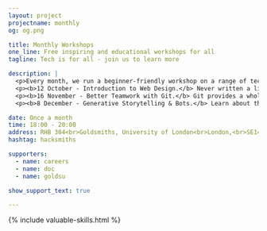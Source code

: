 ```yaml
---
layout: project
projectname: monthly
og: og.png

title: Monthly Workshops
one_line: Free inspiring and educational workshops for all
tagline: Tech is for all - join us to learn more

description: |
  <p>Every month, we run a beginner-friendly workshop on a range of technical topics which aim to inspire you to build awesome projects. Each one is completely free and open to everyone, with no skill required at all - just bring your laptop.</p>
  <p><b>12 October - Introduction to Web Design.</b> Never written a line of code before and want to learn how to build a website? We'll show you the tips and techniques to build your own portfolio website or blog. <br><a href="#" class="btn type--uppercase btn--primary disabled">Event ended</a></p>
  <p><b>16 November - Better Teamwork with Git.</b> Git provides a whole host of powerful team workflows. It’s useful for any kind of digital files you have - so come and learn the basics! <br><a href="#" class="btn type--uppercase btn--primary disabled">Event ended</a></p>
  <p><b>8 December - Generative Storytelling & Bots.</b> Learn about the semantics of language through building your own generative stories, and publish them through a Twitter bot. <br><a href="https://www.eventbrite.co.uk/e/workshop-generative-stories-tickets-39796308831" class="btn type--uppercase btn--primary">Free tickets</a></p>

date: Once a month
time: 18:00 - 20:00
address: RHB 304<br>Goldsmiths, University of London<br>London,<br>SE14 6AD
hashtag: hacksmiths

supporters:
  - name: careers
  - name: doc
  - name: goldsu

show_support_text: true

---
```


{% include valuable-skills.html %}
